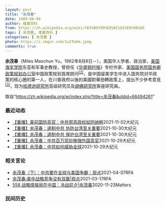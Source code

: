 ```yaml
---
layout: post
title: "余茂春"
date: 1989-06-04
author: 维基百科
from: https://zh.wikipedia.org/wiki/%E4%BD%99%E8%8C%82%E6%98%A5
tags: [ 余茂春, 维基百科 ]
categories: [ 余茂春 ]
photo: https://i.imgur.com/1uITwhm.jpeg
comments: true
---
```

<div class="mw-parser-output">
<p><b>余茂春</b>（Miles Maochun Yu，1962年8月8日<span class="useeditintro" title="Template:BLP editintro">－</span>），美国华人学者、政治家，<a href="/wiki/%E7%BE%8E%E5%9B%BD%E6%B5%B7%E5%86%9B%E5%AD%A6%E9%99%A2" title="美国海军学院">美国海军学院</a>东亚和军事史教授，曾担任《<a href="/wiki/%E5%8D%8E%E7%9B%9B%E9%A1%BF%E6%97%B6%E6%8A%A5" title="华盛顿时报">华盛顿时报</a>》专栏作家、<a href="/wiki/%E7%BE%8E%E5%9B%BD%E5%9B%BD%E5%8A%A1%E9%99%A2" title="美国国务院">美国国务院</a><a href="/wiki/%E7%BE%8E%E5%9B%BD%E5%9B%BD%E5%8A%A1%E5%8D%BF" title="美国国务卿">国务卿</a><a href="/wiki/%E6%94%BF%E7%AD%96%E8%A7%84%E5%88%92%E5%8A%9E%E5%85%AC%E5%AE%A4" title="政策规划办公室">政策规划办公室</a>中国政策规划首席顾问<sup id="cite_ref-BGWT_2-0" class="reference"><a href="#cite_note-BGWT-2">[2]</a></sup>，是中国留美学生中进入国务院对华政策的核心圈的第一人，在川普政府以後的美國對華扭轉政策上，提出不少參考意見<sup id="cite_ref-voa1117_3-0" class="reference"><a href="#cite_note-voa1117-3">[3]</a></sup>，现为<a href="/wiki/%E5%93%88%E5%BE%B7%E9%81%9C%E7%A0%94%E7%A9%B6%E6%89%80" title="哈德遜研究所">哈德逊研究所</a>高级研究员及<a href="/wiki/%E8%83%A1%E4%BD%9B%E7%A0%94%E7%A9%B6%E6%89%80" title="胡佛研究所">胡佛研究所</a>客座研究員。
</p>
</div><noscript><img src="//zh.wikipedia.org/wiki/Special:CentralAutoLogin/start?type=1x1" alt="" title="" width="1" height="1" style="border: none; position: absolute;"></noscript>
<div class="printfooter">取自“<a dir="ltr" href="https://zh.wikipedia.org/w/index.php?title=余茂春&amp;oldid=68494261">https://zh.wikipedia.org/w/index.php?title=余茂春&amp;oldid=68494261</a>”</div><div id="recent-news"><h3>最近动态</h3><ul><li><a href="https://nodebe4.github.io/waimei/2021-11-02/%E9%87%8D%E6%92%AD-%E7%BE%8E%E5%89%8D%E5%9B%BD%E9%98%B2%E9%AB%98%E5%AE%98-%E4%B8%AD%E5%85%B1%E9%82%AA%E6%81%B6%E6%94%BF%E6%9D%83%E5%A6%82%E5%90%8C%E7%BA%B3%E7%B2%B9" title="【重播】美前国防高官：中共邪恶政权如同纳粹—— 【大纪元2021年11月03日讯】10月29日，“华府论坛”在华府举办，对余茂春、美国国防部前中国科科长包士可（Joseph Bosco）等专家进...">【重播】美前国防高官：中共邪恶政权如同纳粹</a><time>2021-11-02</time><a class="tag">大纪元</a></li>
<li><a href="https://nodebe4.github.io/waimei/2021-10-30/%E9%87%8D%E6%92%AD-%E4%BD%99%E8%8C%82%E6%98%A5-%E9%81%8F%E5%88%B6%E4%B8%AD%E5%85%B1-%E5%8D%8F%E9%98%B2%E5%8F%B0%E6%B9%BE%E8%87%B3%E5%85%B3%E9%87%8D%E8%A6%81" title="【重播】余茂春：遏制中共 协防台湾至关重要—— 【大纪元2021年10月31日讯】（大纪元记者陶明报导）周五（10月29日），前美国国务卿蓬佩奥的首席中国政策顾问余茂春在华府论坛上，探讨美国对台...">【重播】余茂春：遏制中共 协防台湾至关重要</a><time>2021-10-30</time><a class="tag">大纪元</a></li>
<li><a href="https://nodebe4.github.io/waimei/2021-10-30/%E9%87%8D%E6%92%AD-%E4%BD%99%E8%8C%82%E6%98%A5-%E9%81%8F%E5%88%B6%E4%B8%AD%E5%85%B1-%E4%BF%9D%E6%8A%A4%E5%8F%B0%E6%B9%BE%E8%87%B3%E5%85%B3%E9%87%8D%E8%A6%81" title="【重播】余茂春：遏制中共 保护台湾至关重要—— 【大纪元2021年10月31日讯】（大纪元记者陶明报导）周五（10月29日），前美国国务卿蓬佩奥的首席中国政策顾问余茂春在华府论坛上，探讨美国对台...">【重播】余茂春：遏制中共 保护台湾至关重要</a><time>2021-10-30</time><a class="tag">大纪元</a></li>
<li><a href="https://nodebe4.github.io/waimei/2021-10-29/%E9%87%8D%E6%92%AD-%E4%BD%99%E8%8C%82%E6%98%A5-%E4%B8%AD%E5%85%B1%E7%99%BE%E4%B8%87%E7%8E%B0%E9%92%9E%E8%B4%BF%E8%B5%82%E5%A4%96%E5%9B%BD%E9%AB%98%E5%AE%98" title="【重播】余茂春：中共百万现钞贿赂外国高官—— 【大纪元2021年10月29日讯】（大纪元记者陶明报导）10月27日，前美国务院首席中国政策顾问余茂春在华府“中国论坛”上发言，解读中共如何威胁全球...">【重播】余茂春：中共百万现钞贿赂外国高官</a><time>2021-10-29</time><a class="tag">大纪元</a></li>
<li><a href="https://nodebe4.github.io/waimei/2021-10-29/%E9%87%8D%E6%92%AD-%E4%BD%99%E8%8C%82%E6%98%A5-%E4%B8%AD%E5%85%B1%E5%A6%82%E4%BD%95%E5%A8%81%E8%83%81%E5%85%A8%E7%90%83" title="【重播】余茂春：中共如何威胁全球—— 【大纪元2021年10月29日讯】（大纪元记者陶明报导）10月27日，前美国务院首席中国政策顾问余茂春在华府“中国论坛”上发言，解读中共如何威胁全球秩序，以...">【重播】余茂春：中共如何威胁全球</a><time>2021-10-29</time><a class="tag">大纪元</a></li>
</ul></div><div id="open-opinion"><h3>相关言论</h3><ul><li><a href="https://nodebe4.github.io/opinion/2021-04-07/%E4%BD%99%E8%8C%82%E6%98%A5-%E4%B8%8B-%E4%B8%AD%E5%85%B1%E8%A6%81%E5%9C%A8%E5%85%A8%E7%90%83%E4%B8%8E%E7%BE%8E%E5%9B%BD%E4%BA%89%E9%9C%B8-%E8%A7%82%E7%82%B9/" title="自由亚洲电台">余茂春（下）：中共要在全球与美国争霸｜观点</a><time>2021-04-07</time><a class="tag">RFA</a></li>
<li><a href="https://nodebe4.github.io/opinion/2021-03-17/%E4%BD%99%E8%8C%82%E6%98%A5-%E7%BE%8E%E4%B8%AD%E6%88%98%E7%95%A5%E7%AB%9E%E4%BA%89%E6%B2%A1%E6%9C%89%E5%8F%8C%E8%B5%A2-%E8%A7%82%E7%82%B9/" title="自由亚洲电台">余茂春:美中战略竞争没有双赢|观点</a><time>2021-03-17</time><a class="tag">RFA</a></li>
<li><a href="https://nodebe4.github.io/opinion/2020-11-23/558-%E6%88%98%E7%95%A5%E6%83%85%E6%8A%A5%E5%B1%80%E5%9C%A8%E4%B8%AD%E5%9B%BD-%E5%86%B7%E6%88%98%E5%89%8D%E5%A4%95-%E4%BD%99%E8%8C%82%E6%98%A5/" title="野兽爱智慧">558 战略情报局在中国：冷战前夕|余茂春</a><time>2020-11-23</time><a class="tag">Matters</a></li>
</ul></div><div id="mjls-record"><h3>民间历史</h3><ul></ul></div>